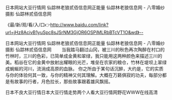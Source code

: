 日本网站大豆行情网
仙踪林老狼贰佰信息网正能量
仙踪林老狼信息网 - 八零婚纱摄影
仙踪林贰佰信息网


《最/新/观/看/入/口👉http://www.baidu.com/link?url=jHz8AcivB1yuSpc8sJSrNM3GjOR6OSPiMLRbBTcVT1O&wd》--

日本网站大豆行情网
仙踪林老狼贰佰信息网正能量
仙踪林老狼信息网 - 八零婚纱摄影
仙踪林贰佰信息网
　　当我踏马翻过山冈，被三川的秋色再次陶醉在村口的竹林时，三川的色彩，已简单成金黄和翠绿，我只能用这两种颜色来描述三川的美。稻谷在它的金黄中放射出耀眼的光芒，堆垒在农家的粮仓，竹林在堤坝上翠绿成蜿蜒的河川，流淌成高原的血脉。
你之所由于某句话沉醉，大约是，它的实质与你的体验何其一致，与你的精神又何其理解。大概在万籁俱寂的功夫，每部分都是有故事的行者，月色拉长，那些故事跟着雄风飘摇。





日本不良大豆行情日本大豆行情走势两个人看大豆行情网野花WWW在线高清
